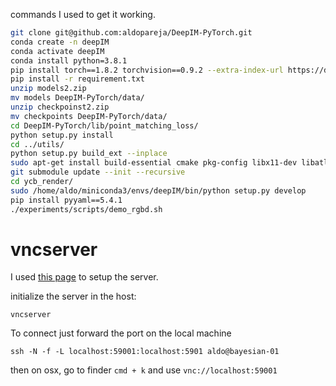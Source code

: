 commands I used to get it working.

```sh
git clone git@github.com:aldopareja/DeepIM-PyTorch.git
conda create -n deepIM
conda activate deepIM
conda install python=3.8.1
pip install torch==1.8.2 torchvision==0.9.2 --extra-index-url https://download.pytorch.org/whl/lts/1.8/cu102
pip install -r requirement.txt
unzip models2.zip
mv models DeepIM-PyTorch/data/
unzip checkpoinst2.zip
mv checkpoints DeepIM-PyTorch/data/
cd DeepIM-PyTorch/lib/point_matching_loss/
python setup.py install
cd ../utils/
python setup.py build_ext --inplace
sudo apt-get install build-essential cmake pkg-config libx11-dev libatlas-base-dev libgtk-3-dev  libboost-python-dev libassimp-dev -y
git submodule update --init --recursive
cd ycb_render/
sudo /home/aldo/miniconda3/envs/deepIM/bin/python setup.py develop
pip install pyyaml==5.4.1
./experiments/scripts/demo_rgbd.sh
```

# vncserver 

I used [this page](https://www.digitalocean.com/community/tutorials/how-to-install-and-configure-vnc-on-ubuntu-20-04) to setup the server.

initialize the server in the host:

```
vncserver
```

To connect just forward the port on the local machine

```
ssh -N -f -L localhost:59001:localhost:5901 aldo@bayesian-01
```

then on osx, go to finder `cmd + k` and use `vnc://localhost:59001`
